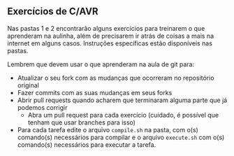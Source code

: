 ## Exercícios de C/AVR
Nas pastas 1 e 2 encontrarão alguns exercícios para treinarem o que aprenderam na aulinha, além de precisarem ir atrás de coisas a mais na internet em alguns casos. Instruções específicas estão disponíveis nas pastas.


Lembrem que devem usar o que aprenderam na aula de git para:
* Atualizar o seu fork com as mudanças que ocorreram no repositório original
* Fazer commits com as suas mudanças em seus forks
* Abrir pull requests quando acharem que terminaram alguma parte que já podemos corrigir
  * Abra um pull request para cada exercício (cuidado, é possível que tenham que usar branches para isso)
* Para cada tarefa edite o arquivo `compile.sh` na pasta, com o(s) comando(s) necessários para compilar e o arquivo `execute.sh` com o(s) comando(s) necessários para executar a tarefa.
